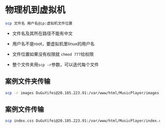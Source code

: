 # 物理机到虚拟机

```bash
scp 文件名 用户名@ip:虚拟机文件位置
```

- 文件名及其所在路径不能有中文

- 用户名不是root，要虚拟机里linux的用户名

- 文件位置如果没有权限就 `chmod 777`给权限

- 整个文件夹用`scp -r`参数，可以迭代每个文件


## 案例文件夹传输
```bash
scp -r images DuGuYifei@20.185.223.91:/var/www/html/MusicPlayer/images
```

## 案例文件传输
```bash
scp index.css DuGuYifei@20.185.223.91:/var/www/html/MusicPlayer/index.css
```